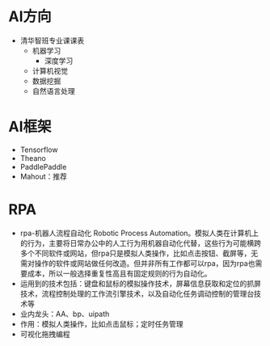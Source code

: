 # AI方向
* 清华智班专业课课表
  * 机器学习
    * 深度学习
  * 计算机视觉
  * 数据挖掘
  * 自然语言处理
  
# AI框架
* Tensorflow
* Theano
* PaddlePaddle
* Mahout：推荐

# RPA
* rpa-机器人流程自动化 Robotic Process Automation。模拟人类在计算机上的行为，主要将日常办公中的人工行为用机器自动化代替，这些行为可能横跨多个不同软件或网站，但rpa只是模拟人类操作，比如点击按钮、截屏等，无需对操作的软件或网站做任何改造。但并非所有工作都可以rpa，因为rpa也需要成本，所以一般选择重复性高且有固定规则的行为自动化。
* 运用到的技术包括：键盘和鼠标的模拟操作技术，屏幕信息获取和定位的抓屏技术，流程控制处理的工作流引擎技术，以及自动化任务调动控制的管理台技术等
* 业内龙头：AA、bp、uipath
* 作用：模拟人类操作，比如点击鼠标；定时任务管理
* 可视化拖拽编程
